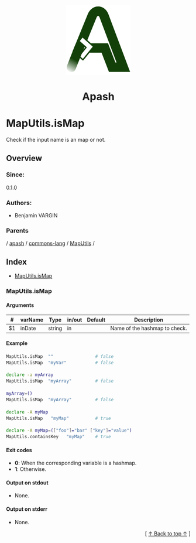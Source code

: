 
<div align='center' id='apash-top'>
  <a href='https://github.com/hastec-fr/apash'>
    <img alt='apash-logo' src='../../../../../../../assets/apash-logo.svg'/>
  </a>

  # Apash
</div>

# MapUtils.isMap

Check if the input name is an map or not.

## Overview

### Since:
0.1.0

### Authors:
* Benjamin VARGIN

### Parents
<!-- apash.parentBegin -->
[](../../../../.md) / [apash](../../../apash.md) / [commons-lang](../../commons-lang.md) / [MapUtils](../MapUtils.md) / 
<!-- apash.parentEnd -->

## Index

* [MapUtils.isMap](#maputilsismap)

### MapUtils.isMap

#### Arguments
| #      | varName        | Type          | in/out   | Default    | Description                           |
|--------|----------------|---------------|----------|------------|---------------------------------------|
| $1     | inDate         | string        | in       |            | Name of the hashmap to check.         |

#### Example
```bash
MapUtils.isMap  ""                # false
MapUtils.isMap  "myVar"           # false

declare -a myArray
MapUtils.isMap  "myArray"         # false

myArray=()
MapUtils.isMap  "myArray"         # false

declare -A myMap
MapUtils.isMap   "myMap"          # true

declare -A myMap=(["foo"]="bar" ["key"]="value")
MapUtils.containsKey   "myMap"    # true

```

#### Exit codes

* **0**: When the corresponding variable is a hashmap.
* **1**: Otherwise.

#### Output on stdout

* None.

#### Output on stderr

* None.


  <div align='right'>[ <a href='#apash-top'>↑ Back to top ↑</a> ]</div>

